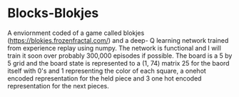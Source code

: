 # Blocks-Blokjes
A enviornment coded of a game called blokjes (https://blokjes.frozenfractal.com/)  and a deep- Q learning network trained from experience replay using numpy. The network is functional and I will train it soon over probably 300,000 episodes if possible. The board is a 5 by 5 grid and the board state is represented to a (1, 74) matrix 25 for the baord itself with 0's and 1 representing the color of each square, a onehot encoded representation for the held piece and 3 one hot encoded representation for the next pieces.
